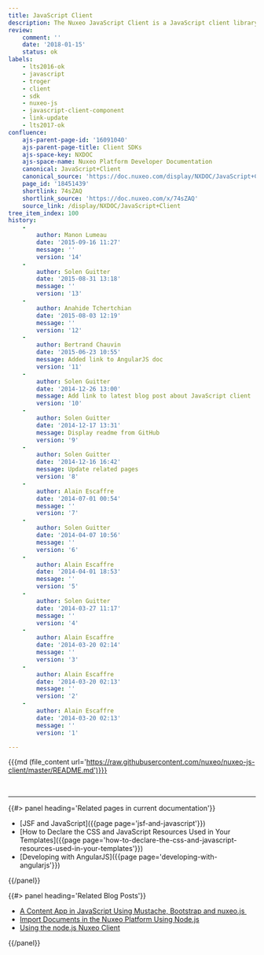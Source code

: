 ```yaml
---
title: JavaScript Client
description: The Nuxeo JavaScript Client is a JavaScript client library for Nuxeo Automation and REST API.
review:
    comment: ''
    date: '2018-01-15'
    status: ok
labels:
    - lts2016-ok
    - javascript
    - troger
    - client
    - sdk
    - nuxeo-js
    - javascript-client-component
    - link-update
    - lts2017-ok
confluence:
    ajs-parent-page-id: '16091040'
    ajs-parent-page-title: Client SDKs
    ajs-space-key: NXDOC
    ajs-space-name: Nuxeo Platform Developer Documentation
    canonical: JavaScript+Client
    canonical_source: 'https://doc.nuxeo.com/display/NXDOC/JavaScript+Client'
    page_id: '18451439'
    shortlink: 74sZAQ
    shortlink_source: 'https://doc.nuxeo.com/x/74sZAQ'
    source_link: /display/NXDOC/JavaScript+Client
tree_item_index: 100
history:
    -
        author: Manon Lumeau
        date: '2015-09-16 11:27'
        message: ''
        version: '14'
    -
        author: Solen Guitter
        date: '2015-08-31 13:18'
        message: ''
        version: '13'
    -
        author: Anahide Tchertchian
        date: '2015-08-03 12:19'
        message: ''
        version: '12'
    -
        author: Bertrand Chauvin
        date: '2015-06-23 10:55'
        message: Added link to AngularJS doc
        version: '11'
    -
        author: Solen Guitter
        date: '2014-12-26 13:00'
        message: Add link to latest blog post about JavaScript client
        version: '10'
    -
        author: Solen Guitter
        date: '2014-12-17 13:31'
        message: Display readme from GitHub
        version: '9'
    -
        author: Solen Guitter
        date: '2014-12-16 16:42'
        message: Update related pages
        version: '8'
    -
        author: Alain Escaffre
        date: '2014-07-01 00:54'
        message: ''
        version: '7'
    -
        author: Solen Guitter
        date: '2014-04-07 10:56'
        message: ''
        version: '6'
    -
        author: Alain Escaffre
        date: '2014-04-01 18:53'
        message: ''
        version: '5'
    -
        author: Solen Guitter
        date: '2014-03-27 11:17'
        message: ''
        version: '4'
    -
        author: Alain Escaffre
        date: '2014-03-20 02:14'
        message: ''
        version: '3'
    -
        author: Alain Escaffre
        date: '2014-03-20 02:13'
        message: ''
        version: '2'
    -
        author: Alain Escaffre
        date: '2014-03-20 02:13'
        message: ''
        version: '1'

---
```

{{{md (file_content url='https://raw.githubusercontent.com/nuxeo/nuxeo-js-client/master/README.md')}}}

&nbsp;

* * *

<div class="row" data-equalizer data-equalize-on="medium"><div class="column medium-6">{{#> panel heading='Related pages in current documentation'}}

- [JSF and JavaScript]({{page page='jsf-and-javascript'}})
- [How to Declare the CSS and JavaScript Resources Used in Your Templates]({{page page='how-to-declare-the-css-and-javascript-resources-used-in-your-templates'}})
- [Developing with AngularJS]({{page page='developing-with-angularjs'}})

{{/panel}}</div><div class="column medium-6">{{#> panel heading='Related Blog Posts'}}

- [A Content App in JavaScript Using Mustache, Bootstrap and nuxeo.js&nbsp;](http://www.nuxeo.com/blog/developping-content-application-mustachejs-bootstrap-nuxeojs/)
- [Import Documents in the Nuxeo Platform Using Node.js](http://www.nuxeo.com/blog/import-documents-nuxeo-platform-using-node-js/)
- [Using the node.js Nuxeo Client](http://www.nuxeo.com/blog/nodejs-nuxeo-client/)

{{/panel}}</div></div>
